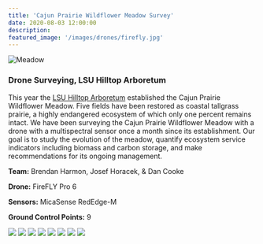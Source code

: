 ```yaml
---
title: 'Cajun Prairie Wildflower Meadow Survey'
date: 2020-08-03 12:00:00
description:
featured_image: '/images/drones/firefly.jpg'
---
```


![Meadow](/images/drones/firefly-takeoff.jpg)

### Drone Surveying, LSU Hilltop Arboretum

This year the [LSU Hilltop Arboretum](https://www.lsu.edu/hilltop/)
established the Cajun Prairie Wildflower Meadow.
Five fields have been restored as coastal tallgrass prairie,
a highly endangered ecosystem
of which only one percent remains intact.
We have been surveying
the Cajun Prairie Wildflower Meadow
with a drone with a multispectral sensor
once a month since its establishment.
Our goal is to study the evolution of the meadow,
quantify ecosystem service indicators
including biomass and carbon storage,
and make recommendations for its ongoing management.

**Team:** Brendan Harmon, Josef Horacek, & Dan Cooke

**Drone:** FireFLY Pro 6

**Sensors:** MicaSense RedEdge-M

**Ground Control Points:** 9

<div class="gallery" data-columns="2">
    <img src="/images/drones/firefly.jpg">
    <img src="/images/drones/firefly-takeoff.jpg">
    <img src="/images/drones/firefly-in-flight.jpg">
    <img src="/images/drones/hilltop-wildflowers.jpg">
    <img src="/images/drones/hilltop-panorama.jpg">
    <img src="/images/drones/ground-control-station.jpg">
    <img src="/images/drones/point-cloud-1.jpg">
    <img src="/images/drones/point-cloud-2.jpg">
</div>
